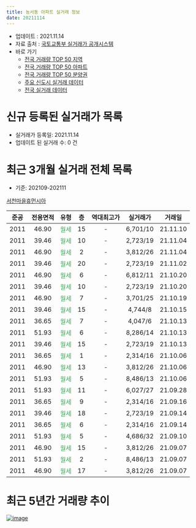 ```yaml
---
title: 농서동 아파트 실거래 정보
date: 20211114
---
```


* 업데이트 : 2021.11.14
* 자료 출처 : [국토교통부 실거래가 공개시스템](http://rt.molit.go.kr)
* 바로 가기
    * [전국 거래량 TOP 50 지역](https://apt-info.github.io/apt-trade-info/tr)
    * [전국 거래량 TOP 50 아파트](https://apt-info.github.io/apt-trade-info/ta)
    * [전국 거래량 TOP 50 분양권](https://apt-info.github.io/apt-trade-info/tb)
    * [주요 신도시 실거래 데이터](https://apt-info.github.io/apt-trade-info/newtown)
    * [전국 실거래 데이터](https://apt-info.github.io/apt-trade-info/all)



<script async src="https://pagead2.googlesyndication.com/pagead/js/adsbygoogle.js"></script>
<!-- 기본광고 -->
<ins class="adsbygoogle"
     style="display:block"
     data-ad-client="ca-pub-1142216861245946"
     data-ad-slot="4805727019"
     data-ad-format="auto"
     data-full-width-responsive="true"></ins>
<script>
     (adsbygoogle = window.adsbygoogle || []).push({});
</script>


# 신규 등록된 실거래가 목록

* 실거래가 등록일: 2021.11.14
* 업데이트 된 실거래 수: 0 건




<script async src="https://pagead2.googlesyndication.com/pagead/js/adsbygoogle.js"></script>
<!-- 기본광고 -->
<ins class="adsbygoogle"
     style="display:block"
     data-ad-client="ca-pub-1142216861245946"
     data-ad-slot="4805727019"
     data-ad-format="auto"
     data-full-width-responsive="true"></ins>
<script>
     (adsbygoogle = window.adsbygoogle || []).push({});
</script>


# 최근 3개월 실거래 전체 목록
* 기준: 202109-202111


[서천마을휴먼시아](https://search.naver.com/search.naver?query=%EC%84%9C%EC%B2%9C%EB%A7%88%EC%9D%84%ED%9C%B4%EB%A8%BC%EC%8B%9C%EC%95%84)

|준공|전용면적|유형|층|역대최고가|실거래가|거래일|
|:---:|:---:|:---:|:---:|:---:|:---:|:---:|
|2011|46.90|<span style="color:#34A853">월세</span>|15|<span style="color:#444444">-</span>|6,701/10|21.11.10|
|2011|39.46|<span style="color:#34A853">월세</span>|10|<span style="color:#444444">-</span>|2,723/19|21.11.04|
|2011|46.90|<span style="color:#34A853">월세</span>|2|<span style="color:#444444">-</span>|3,812/26|21.11.04|
|2011|39.46|<span style="color:#34A853">월세</span>|20|<span style="color:#444444">-</span>|2,723/19|21.11.02|
|2011|46.90|<span style="color:#34A853">월세</span>|6|<span style="color:#444444">-</span>|6,812/11|21.10.20|
|2011|39.46|<span style="color:#34A853">월세</span>|10|<span style="color:#444444">-</span>|2,723/19|21.10.20|
|2011|46.90|<span style="color:#34A853">월세</span>|7|<span style="color:#444444">-</span>|3,701/25|21.10.19|
|2011|39.46|<span style="color:#34A853">월세</span>|15|<span style="color:#444444">-</span>|4,744/8|21.10.15|
|2011|36.65|<span style="color:#34A853">월세</span>|7|<span style="color:#444444">-</span>|4,047/6|21.10.13|
|2011|51.93|<span style="color:#34A853">월세</span>|6|<span style="color:#444444">-</span>|8,286/14|21.10.13|
|2011|39.46|<span style="color:#34A853">월세</span>|15|<span style="color:#444444">-</span>|2,723/19|21.10.13|
|2011|36.65|<span style="color:#34A853">월세</span>|1|<span style="color:#444444">-</span>|2,314/16|21.10.06|
|2011|46.90|<span style="color:#34A853">월세</span>|13|<span style="color:#444444">-</span>|3,812/26|21.10.06|
|2011|51.93|<span style="color:#34A853">월세</span>|5|<span style="color:#444444">-</span>|8,486/13|21.10.06|
|2011|51.93|<span style="color:#34A853">월세</span>|11|<span style="color:#444444">-</span>|6,027/27|21.09.28|
|2011|36.65|<span style="color:#34A853">월세</span>|9|<span style="color:#444444">-</span>|2,314/16|21.09.16|
|2011|39.46|<span style="color:#34A853">월세</span>|18|<span style="color:#444444">-</span>|2,723/19|21.09.14|
|2011|36.65|<span style="color:#34A853">월세</span>|6|<span style="color:#444444">-</span>|2,314/16|21.09.14|
|2011|51.93|<span style="color:#34A853">월세</span>|5|<span style="color:#444444">-</span>|4,686/32|21.09.10|
|2011|46.90|<span style="color:#34A853">월세</span>|15|<span style="color:#444444">-</span>|3,812/26|21.09.07|
|2011|51.93|<span style="color:#34A853">월세</span>|2|<span style="color:#444444">-</span>|8,486/13|21.09.07|
|2011|46.90|<span style="color:#34A853">월세</span>|17|<span style="color:#444444">-</span>|3,812/26|21.09.07|



<script async src="https://pagead2.googlesyndication.com/pagead/js/adsbygoogle.js"></script>
<!-- 기본광고 -->
<ins class="adsbygoogle"
     style="display:block"
     data-ad-client="ca-pub-1142216861245946"
     data-ad-slot="4805727019"
     data-ad-format="auto"
     data-full-width-responsive="true"></ins>
<script>
     (adsbygoogle = window.adsbygoogle || []).push({});
</script>


# 최근 5년간 거래량 추이


<div style="width:100%;">
    <canvas id="deal_progress" height="200"></canvas>
</div>

<script>
new Chart(document.getElementById("deal_progress"), {
    type: 'line',
    data: {
        labels: ['16.01','16.02','16.03','16.04','16.05','16.06','16.07','16.08','16.09','16.10','16.11','16.12','17.01','17.02','17.03','17.04','17.06','17.07','17.08','17.09','17.10','17.11','17.12','18.01','18.02','18.03','18.04','18.05','18.06','18.07','18.08','18.09','18.10','18.11','18.12','19.01','19.02','19.03','19.04','19.05','19.06','19.07','19.08','19.09','19.10','19.11','19.12','20.01','20.02','20.03','20.04','20.05','20.07','20.08','20.09','20.10','20.11','20.12','21.01','21.02','21.03','21.04','21.05','21.06','21.07','21.08','21.09','21.10','21.11'],
        datasets: [{
            label: '매매/분양권',
            data: [0,0,0,0,0,0,0,0,0,0,0,0,0,0,0,0,0,0,0,0,0,0,0,0,0,0,0,0,0,0,0,0,0,0,0,0,0,0,0,0,0,0,0,0,0,0,0,0,0,0,0,0,0,0,0,0,0,0,0,0,0,0,0,0,0,0,0,0,0],
            borderColor: "rgba(66, 133, 243, 1)",
            backgroundColor: "rgba(66, 133, 243, 0.05)",
            borderWidth: 1,
            pointRadius: 0,
            fill: false,
            lineTension: 0
        },{
            label: '전/월세',
            data: [5,3,3,2,2,4,6,6,3,3,1,6,8,7,6,2,54,4,4,6,4,2,4,17,7,4,6,2,3,10,5,3,2,1,4,3,3,8,6,10,38,6,3,1,9,4,5,15,14,6,7,8,8,7,3,8,6,4,10,6,3,4,10,58,11,12,8,10,4],
            borderColor: "rgba(255, 90, 0, 1)",
            backgroundColor: "rgba(255, 90, 0, 0.05)",
            borderWidth: 1,
            pointRadius: 0,
            fill: false,
            lineTension: 0
        },{
            label: '합계',
            data: [5,3,3,2,2,4,6,6,3,3,1,6,8,7,6,2,54,4,4,6,4,2,4,17,7,4,6,2,3,10,5,3,2,1,4,3,3,8,6,10,38,6,3,1,9,4,5,15,14,6,7,8,8,7,3,8,6,4,10,6,3,4,10,58,11,12,8,10,4],
            borderColor: "rgba(0, 0, 0, 1)",
            backgroundColor: "rgba(0, 0, 0, 0.03)",
            borderWidth: 0.1,
            pointRadius: 0,
            fill: true,
            lineTension: 0
        }
        ]
    },
    options: {
        responsive: true,
        title: {
            display: false
        },
        tooltips: {
            mode: 'index',
            intersect: false
        },
        hover: {
            mode: 'nearest',
            intersect: true
        },
        scales: {
            xAxes: [{
                display: true,
                scaleLabel: {
                    display: true,
                    labelString: '년/월'
                }
            }],
            yAxes: [{
                display: true,
                ticks: {
                    suggestedMin: 0,
                },
                scaleLabel: {
                    display: true,
                    labelString: '실거래 수'
                }
            }]
        }
    }
});

</script>


[![image](https://apt-info.github.io/images/2020-01-03-apt-trade-info/1024x500.png)](https://play.google.com/store/apps/details?id=com.aptinfo.apttradeinfo)

